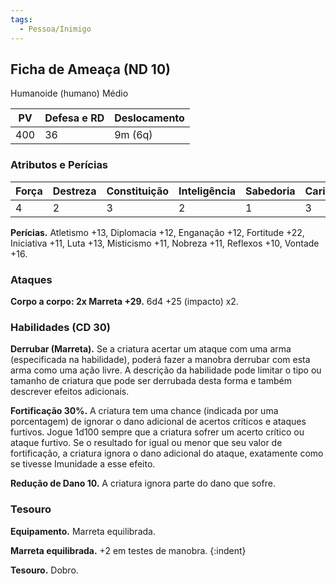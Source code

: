 ```yaml
---
tags:
  - Pessoa/Inimigo
---
```

## Ficha de Ameaça (ND 10)
Humanoide (humano) Médio

| PV  | Defesa e RD | Deslocamento |
| --- | ----------- | ------------ |
| 400 | 36          | 9m (6q)      |

### Atributos e Perícias
| Força | Destreza | Constituição | Inteligência | Sabedoria | Carisma |
| ----- | -------- | ------------ | ------------ | --------- | ------- |
| 4     | 2        | 3            | 2            | 1         | 3       |

**Perícias.** Atletismo +13, Diplomacia +12, Enganação +12, Fortitude +22, Iniciativa +11, Luta +13, Misticismo +11, Nobreza +11, Reflexos +10, Vontade +16.

### Ataques
**Corpo a corpo: 2x Marreta +29.** 6d4 +25 (impacto) x2.

### Habilidades (CD 30)

**Derrubar (Marreta).** Se a criatura acertar um ataque com uma arma (especificada na habilidade), poderá fazer a manobra derrubar com esta arma como uma ação livre. A descrição da habilidade pode limitar o tipo ou tama­nho de criatura que pode ser derrubada desta forma e também descrever efeitos adicionais.

**Fortificação 30%.** A criatura tem uma chance (indicada por uma porcentagem) de ignorar o dano adicional de acertos críticos e ataques furtivos. Jogue 1d100 sempre que a criatura sofrer um acerto crítico ou ataque furtivo. Se o resultado for igual ou menor que seu valor de fortificação, a criatura ignora o dano adicional do ataque, exatamente como se tivesse Imunidade a esse efeito.

**Redução de Dano 10.** A criatura ignora parte do dano que sofre.

### Tesouro
**Equipamento.** Marreta equilibrada.

**Marreta equilibrada.** +2 em testes de manobra.
{:indent}

**Tesouro.** Dobro.
